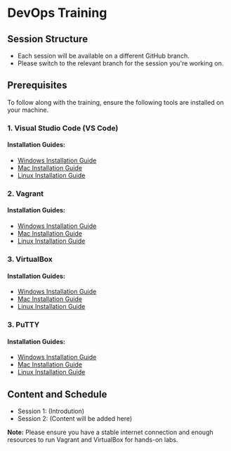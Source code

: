 <h1>DevOps Training</h1>

<h2>Session Structure</h2>
<ul>
  <li>Each session will be available on a different GitHub branch.</li>
  <li>Please switch to the relevant branch for the session you're working on.</li>
</ul>

<h2>Prerequisites</h2>
<p>To follow along with the training, ensure the following tools are installed on your machine.</p>

<h3>1. Visual Studio Code (VS Code)</h3>
<h4>Installation Guides:</h4>
<ul>
  <li><a href="https://code.visualstudio.com/docs/setup/windows">Windows Installation Guide</a></li>
  <li><a href="https://code.visualstudio.com/docs/setup/mac">Mac Installation Guide</a></li>
  <li><a href="https://code.visualstudio.com/docs/setup/linux">Linux Installation Guide</a></li>
</ul>

<h3>2. Vagrant</h3>
<h4>Installation Guides:</h4>
<ul>
  <li><a href="https://developer.hashicorp.com/vagrant/docs/installation#windows">Windows Installation Guide</a></li>
  <li><a href="https://developer.hashicorp.com/vagrant/docs/installation#macos">Mac Installation Guide</a></li>
  <li><a href="https://developer.hashicorp.com/vagrant/docs/installation#linux">Linux Installation Guide</a></li>
</ul>

<h3>3. VirtualBox</h3>
<h4>Installation Guides:</h4>
<ul>
  <li><a href="https://www.virtualbox.org/manual/ch02.html#idm1960">Windows Installation Guide</a></li>
  <li><a href="https://www.virtualbox.org/manual/ch02.html#idm1713">Mac Installation Guide</a></li>
  <li><a href="https://www.virtualbox.org/manual/ch02.html#linux-installation">Linux Installation Guide</a></li>
</ul>
<h3>3. PuTTY</h3>
<h4>Installation Guides:</h4>
<ul>
  <li><a href="https://www.chiark.greenend.org.uk/~sgtatham/putty/latest.html">Windows Installation Guide</a></li>
  <li><a href="https://www.chiark.greenend.org.uk/~sgtatham/putty/x11.html">Mac Installation Guide</a></li>
  <li><a href="https://www.chiark.greenend.org.uk/~sgtatham/putty/puttydoc.txt">Linux Installation Guide</a></li>
</ul>


<h2>Content and Schedule</h2>
<ul>
  <li>Session 1: (Introdution)</li>
  <li>Session 2: (Content will be added here)</li>
</ul>

<p><strong>Note:</strong> Please ensure you have a stable internet connection and enough resources to run Vagrant and VirtualBox for hands-on labs.</p>
